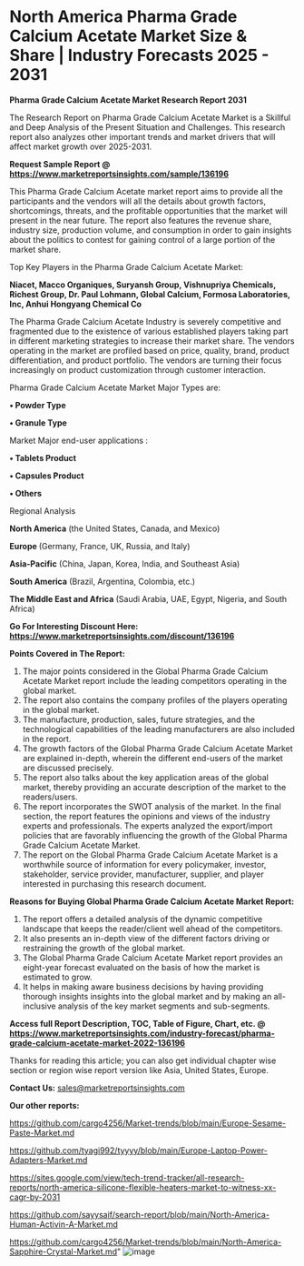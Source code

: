# North America Pharma Grade Calcium Acetate Market Size & Share | Industry Forecasts 2025 - 2031

<strong>Pharma Grade Calcium Acetate Market Research Report 2031</strong>

The Research Report on Pharma Grade Calcium Acetate Market is a Skillful and Deep Analysis of the Present Situation and Challenges. This research report also analyzes other important trends and market drivers that will affect market growth over 2025-2031.

<strong>Request Sample Report @ <a href=https://www.marketreportsinsights.com/sample/136196>https://www.marketreportsinsights.com/sample/136196</a></strong>

This Pharma Grade Calcium Acetate market report aims to provide all the participants and the vendors will all the details about growth factors, shortcomings, threats, and the profitable opportunities that the market will present in the near future. The report also features the revenue share, industry size, production volume, and consumption in order to gain insights about the politics to contest for gaining control of a large portion of the market share.

Top Key Players in the Pharma Grade Calcium Acetate Market:

<strong>Niacet, Macco Organiques, Suryansh Group, Vishnupriya Chemicals, Richest Group, Dr. Paul Lohmann, Global Calcium, Formosa Laboratories, Inc, Anhui Hongyang Chemical Co</strong>

The Pharma Grade Calcium Acetate Industry is severely competitive and fragmented due to the existence of various established players taking part in different marketing strategies to increase their market share. The vendors operating in the market are profiled based on price, quality, brand, product differentiation, and product portfolio. The vendors are turning their focus increasingly on product customization through customer interaction.

Pharma Grade Calcium Acetate Market Major Types are:

<strong>• Powder Type

• Granule Type</strong>

Market Major end-user applications :

<strong>• Tablets Product

• Capsules Product

• Others</strong>

Regional Analysis

</u><strong><b>North America</b></strong> (the United States, Canada, and Mexico)

<strong><b>Europe </b></strong>(Germany, France, UK, Russia, and Italy)

<strong><b>Asia-Pacific</b></strong> (China, Japan, Korea, India, and Southeast Asia)

<strong><b>South America</b></strong> (Brazil, Argentina, Colombia, etc.)

<strong><b>The Middle East and Africa</b></strong> (Saudi Arabia, UAE, Egypt, Nigeria, and South Africa)

<strong>Go For Interesting Discount Here: <a href=https://www.marketreportsinsights.com/discount/136196>https://www.marketreportsinsights.com/discount/136196</a></strong>

<strong>Points Covered in The Report:</strong>
<ol>
  <li>The major points considered in the Global Pharma Grade Calcium Acetate Market report include the leading competitors operating in the global market.</li>
  <li>The report also contains the company profiles of the players operating in the global market.</li>
  <li>The manufacture, production, sales, future strategies, and the technological capabilities of the leading manufacturers are also included in the report.</li>
  <li>The growth factors of the Global Pharma Grade Calcium Acetate Market are explained in-depth, wherein the different end-users of the market are discussed precisely.</li>
  <li>The report also talks about the key application areas of the global market, thereby providing an accurate description of the market to the readers/users.</li>
  <li>The report incorporates the SWOT analysis of the market. In the final section, the report features the opinions and views of the industry experts and professionals. The experts analyzed the export/import policies that are favorably influencing the growth of the Global Pharma Grade Calcium Acetate Market.</li>
  <li>The report on the Global Pharma Grade Calcium Acetate Market is a worthwhile source of information for every policymaker, investor, stakeholder, service provider, manufacturer, supplier, and player interested in purchasing this research document.</li>
</ol>
<strong>Reasons for Buying Global Pharma Grade Calcium Acetate Market Report:</strong>

<ol>
  <li>The report offers a detailed analysis of the dynamic competitive landscape that keeps the reader/client well ahead of the competitors.</li>
  <li>It also presents an in-depth view of the different factors driving or restraining the growth of the global market.</li>
  <li>The Global Pharma Grade Calcium Acetate Market report provides an eight-year forecast evaluated on the basis of how the market is estimated to grow.</li>
  <li>It helps in making aware business decisions by having providing thorough insights insights into the global market and by making an all-inclusive analysis of the key market segments and sub-segments.</li>
</ol>
<strong>Access full Report Description, TOC, Table of Figure, Chart, etc. @ <a href=https://www.marketreportsinsights.com/industry-forecast/pharma-grade-calcium-acetate-market-2022-136196>https://www.marketreportsinsights.com/industry-forecast/pharma-grade-calcium-acetate-market-2022-136196</a></strong>


Thanks for reading this article; you can also get individual chapter wise section or region wise report version like Asia, United States, Europe.

<strong>Contact Us:</strong>
sales@marketreportsinsights.com

<strong>Our other reports:</strong>

<a href=https://github.com/cargo4256/Market-trends/blob/main/Europe-Sesame-Paste-Market.md>https://github.com/cargo4256/Market-trends/blob/main/Europe-Sesame-Paste-Market.md</a>

<a href=https://github.com/tyagi992/tyyyy/blob/main/Europe-Laptop-Power-Adapters-Market.md>https://github.com/tyagi992/tyyyy/blob/main/Europe-Laptop-Power-Adapters-Market.md</a>

<a href=https://sites.google.com/view/tech-trend-tracker/all-research-reports/north-america-silicone-flexible-heaters-market-to-witness-xx-cagr-by-2031>https://sites.google.com/view/tech-trend-tracker/all-research-reports/north-america-silicone-flexible-heaters-market-to-witness-xx-cagr-by-2031</a>

<a href=https://github.com/sayysaif/search-report/blob/main/North-America-Human-Activin-A-Market.md>https://github.com/sayysaif/search-report/blob/main/North-America-Human-Activin-A-Market.md</a>

<a href=https://github.com/cargo4256/Market-trends/blob/main/North-America-Sapphire-Crystal-Market.md>https://github.com/cargo4256/Market-trends/blob/main/North-America-Sapphire-Crystal-Market.md</a>"
![image](https://github.com/user-attachments/assets/0f9b5842-b32d-4f4c-91b1-3162b67b76d2)
